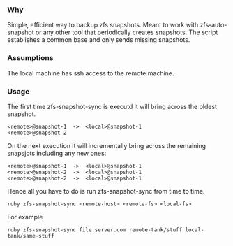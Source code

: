 ### Why

Simple, efficient way to backup zfs snapshots.  Meant to work with zfs-auto-snapshot or any other tool that periodically creates snapshots. The script establishes a common base and only sends missing snapshots.

### Assumptions

The local machine has ssh access to the remote machine.

### Usage

The first time zfs-snapshot-sync is executd it will bring across the oldest snapshot.

```
<remote>@snapshot-1  ->  <local>@snapshot-1
<remote>@snapshot-2
```

On the next execution it will incrementally bring across the remaining snapsjots including any new ones:

```
<remote>@snapshot-1  ->  <local>@snapshot-1
<remote>@snapshot-2  ->  <local>@snapshot-1
<remote>@snapshot-2  ->  <local>@snapshot-1
```

Hence all you have to do is run zfs-snapshot-sync from time to time.

`ruby zfs-snapshot-sync <remote-host> <remote-fs> <local-fs>`

For example

`ruby zfs-snapshot-sync file.server.com remote-tank/stuff local-tank/same-stuff`

